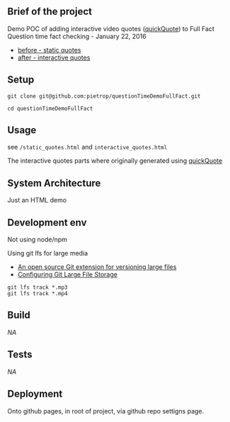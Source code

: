 ## Brief of the project

<!-- _One liner + link to confluence page_
_Screenshot of UI - optional_ -->

Demo POC of adding interactive video quotes ([quickQuote](https://pietropassarelli.com/quickQuote.html)) to Full Fact Question time fact checking - January 22, 2016

- [before - static quotes](http://pietropassarelli.com/questionTimeDemoFullFact/static_quotes.html)
- [after - interactive quotes](http://pietropassarelli.com/questionTimeDemoFullFact/interactive_quotes.html)

## Setup

<!-- _stack - optional_
_How to build and run the code/app_ -->

```
git clone git@github.com:pietrop/questionTimeDemoFullFact.git
```

```
cd questionTimeDemoFullFact
```

## Usage

see `/static_quotes.html` and `interactive_quotes.html`

The interactive quotes parts where originally generated using [quickQuote](https://pietropassarelli.com/quickQuote/)

## System Architecture

Just an HTML demo

<!-- _High level overview of system architecture_ -->

<!-- ## Documentation

There's a [docs](./docs) folder in this repository.

[docs/notes](./docs/notes) contains dev draft notes on various aspects of the project. This would generally be converted either into ADRs or guides when ready.

[docs/adr](./docs/adr) contains [Architecture Decision Record](https://github.com/joelparkerhenderson/architecture_decision_record).

> An architectural decision record (ADR) is a document that captures an important architectural decision made along with its context and consequences.

We are using [this template for ADR](https://gist.github.com/iaincollins/92923cc2c309c2751aea6f1b34b31d95) -->

## Development env

Not using node/npm

 <!-- _How to run the development environment_ -->

<!-- - npm > `6.1.0`
- [Node 12](https://nodejs.org/docs/latest-v12.x/api/)

Node version is set in node version manager [`.nvmrc`](https://github.com/creationix/nvm#nvmrc)

```
nvm use
```
-->

<!-- _Coding style convention ref optional, eg which linter to use_ -->

<!-- _Linting, github pre-push hook - optional_ -->

Using git lfs for large media

- [An open source Git extension for versioning large files](https://git-lfs.github.com/)
- [Configuring Git Large File Storage
  ](https://docs.github.com/en/github/managing-large-files/configuring-git-large-file-storage)

```
git lfs track *.mp3
git lfs track *.mp4
```

## Build

<!-- _How to run build_ -->

_NA_

## Tests

<!-- _How to carry out tests_ -->

_NA_

## Deployment

<!-- _How to deploy the code/app into test/staging/production_ -->

Onto github pages, in root of project, via github repo settigns page.
